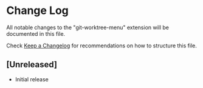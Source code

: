 # Change Log

All notable changes to the "git-worktree-menu" extension will be documented in this file.

Check [Keep a Changelog](http://keepachangelog.com/) for recommendations on how to structure this file.

## [Unreleased]

- Initial release